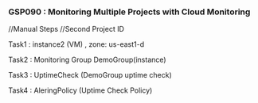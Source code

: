 ### GSP090 :  Monitoring Multiple Projects with Cloud Monitoring 

//Manual Steps
//Second Project ID 

Task1 : instance2 (VM) , zone: us-east1-d

Task2 : Monitoring Group DemoGroup(instance)

Task3 : UptimeCheck (DemoGroup uptime check)

Task4 : AleringPolicy (Uptime Check Policy)

